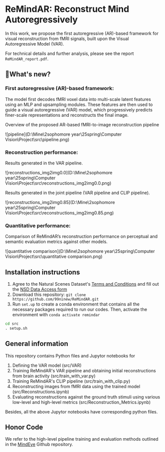 # ReMindAR: Reconstruct Mind Autoregressively

In this work, we propose the first autoregressive (AR)-based framework for visual reconstruction from fMRI signals, built upon the Visual Autoregressive Model (VAR).

For technical details and further analysis, please see the report `ReMindAR_report.pdf`.

## 👣What's new? 

### First autoregressive (AR)-based framework:

The model first decodes fMRI voxel data into multi-scale latent features using an MLP and upsampling modules. These features are then used to guide a visual autoregressive (VAR) model, which progressively predicts finer-scale representations and reconstructs the final image.

Overview of the proposed AR-based fMRI-to-image reconstruction pipeline

![pipeline](D:\Mine\2sophomore year\25spring\Computer Vision\Project\src\pipeline.png)

### Reconstruction performance:

Results generated in the VAR pipeline.

![reconstructions_img2img0.0](D:\Mine\2sophomore year\25spring\Computer Vision\Project\src\reconstructions_img2img0.0.png)

Results generated in the joint pipeline (VAR pipeline and CLIP pipeline).

![reconstructions_img2img0.85](D:\Mine\2sophomore year\25spring\Computer Vision\Project\src\reconstructions_img2img0.85.png)

### Quantitative performance:

Comparison of ReMindAR’s reconstruction performance on perceptual and semantic evaluation metrics against other models.

![quantitative comparison](D:\Mine\2sophomore year\25spring\Computer Vision\Project\src\quantitative comparison.png)

## Installation instructions

1. Agree to the Natural Scenes Dataset's [Terms and Conditions](https://cvnlab.slite.page/p/IB6BSeW_7o/Terms-and-Conditions) and fill out the [NSD Data Access form](https://forms.gle/xue2bCdM9LaFNMeb7)
2. Download this repository: `git clone https://github.com/99ninew/ReMindAR.git`
3. Run `set.up` to create a conda environment that contains all the necessary packages required  to run our codes. Then, activate the environment with `conda activate remindar`

```cmd
cd src
. setup.sh
```

## General information

This repository contains Python files and Jupytor notebooks for

1. Defining the VAR model (src/VAR)
2. Training ReMindAR's VAR pipeline and obtaining initial reconstructions from brain activity (src/train_with_var.py)
3. Training ReMindAR's CLIP pipeline (src/train_with_clip.py)
4. Reconstructing images from fMRI data using the trained model (src/Reconstructions.ipynb)
5. Evaluating reconstructions against the ground truth stimuli using various low-level and high-level metrics (src/Reconstruction_Metrics.ipynb)

Besides, all the above Jupytor notebooks have corresponding python files. 

## Honor Code

We refer to the high-level pipeline training and evaluation methods outlined in the [MindEye](https://github.com/MedARC-AI/fMRI-reconstruction-NSD) Github repository.